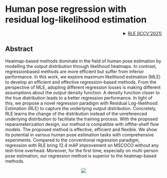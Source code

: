 # Human pose regression with residual log-likelihood estimation

<!-- [ALGORITHM] -->

<details>
<summary align="right"><a href="https://arxiv.org/abs/2107.11291">RLE (ICCV'2021)</a></summary>

```bibtex
@inproceedings{li2021human,
  title={Human pose regression with residual log-likelihood estimation},
  author={Li, Jiefeng and Bian, Siyuan and Zeng, Ailing and Wang, Can and Pang, Bo and Liu, Wentao and Lu, Cewu},
  booktitle={Proceedings of the IEEE/CVF International Conference on Computer Vision},
  pages={11025--11034},
  year={2021}
}
```

</details>

## Abstract

<!-- [ABSTRACT] -->

Heatmap-based methods dominate in the field of human pose estimation by modelling the output distribution through likelihood heatmaps. In contrast, regressionbased methods are more efficient but suffer from inferior performance. In this work, we explore maximum likelihood estimation (MLE) to develop an efficient and effective regression-based methods. From the perspective of MLE, adopting different regression losses is making different assumptions about the output density function. A density function closer to the true distribution leads to a better regression performance. In light of this, we propose a novel regression paradigm with Residual Log-likelihood Estimation (RLE) to capture the underlying output distribution. Concretely, RLE learns the change of the distribution instead of the unreferenced underlying distribution to facilitate the training process. With the proposed reparameterization design, our method is compatible with offthe-shelf flow models. The proposed method is effective, efficient and flexible. We show its potential in various human pose estimation tasks with comprehensive experiments. Compared to the conventional regression paradigm, regression with RLE bring 12.4 mAP improvement on MSCOCO without any test-time overhead. Moreover, for the first time, especially on multi-person pose estimation, our regression method is superior to the heatmap-based methods.

<!-- [IMAGE] -->

<div align=center>
<img src="https://user-images.githubusercontent.com/15977946/166661858-e1149715-02cf-4393-b948-81c8e39f247d.png">
</div>

